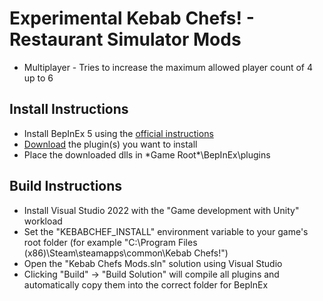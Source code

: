 # Experimental Kebab Chefs! - Restaurant Simulator Mods

* Multiplayer - Tries to increase the maximum allowed player count of 4 up to 6

## Install Instructions
- Install BepInEx 5 using the [official instructions](https://docs.bepinex.dev/articles/user_guide/installation/index.html)
- [Download](https://github.com/Dino0040/UnhealthyKebab/releases/latest) the plugin(s) you want to install
- Place the downloaded dlls in \*Game Root\*\BepInEx\plugins

## Build Instructions
- Install Visual Studio 2022 with the "Game development with Unity" workload
- Set the "KEBABCHEF_INSTALL" environment variable to your game's root folder (for example "C:\Program Files (x86)\Steam\steamapps\common\Kebab Chefs!")
- Open the "Kebab Chefs Mods.sln" solution using Visual Studio
- Clicking "Build" -> "Build Solution" will compile all plugins and automatically copy them into the correct folder for BepInEx